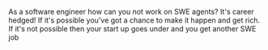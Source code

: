 As a software engineer how can you not work on SWE agents? It's career hedged! If it's possible you've got a chance to make it happen and get rich. If it's not possible then your start up goes under and you get another SWE job

